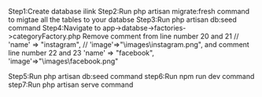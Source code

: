 Step1:Create database ilink
Step2:Run php artisan migrate:fresh command to migtae all the tables to your databse
Step3:Run php artisan db:seed command
Step4:Navigate to app->databse->factories->categoryFactory.php
Remove comment from line number 20 and 21
  // 'name' => "instagram",
 // 'image'=>"\images\instagram.png",
and comment line number 22 and 23
 'name' => "facebook",
'image'=>"\images\facebook.png"

Step5:Run php artisan db:seed command
step6:Run npm run dev command
step7:Run php artisan serve command

